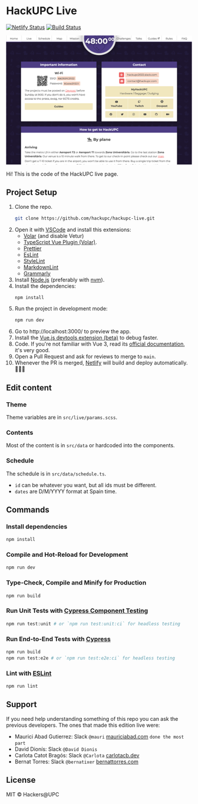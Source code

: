 # HackUPC Live

[![Netlify Status](https://api.netlify.com/api/v1/badges/71c013e3-dd84-4bc9-b55e-548fd0b8666d/deploy-status)](https://app.netlify.com/sites/hackupc-live/deploys)
[![Build Status](https://travis-ci.com/hackupc/hackupc-live.svg?branch=main)](https://travis-ci.com/hackupc/hackupc-live)

![HackUPC live preview](src/assets/img/preview.png)

Hi! This is the code of the HackUPC live page.

## Project Setup

1. Clone the repo.
   ```sh
   git clone https://github.com/hackupc/hackupc-live.git
   ```
1. Open it with [VSCode](https://code.visualstudio.com/) and install this extensions:
   - [Volar](https://marketplace.visualstudio.com/items?itemName=johnsoncodehk.volar) (and disable Vetur)
   - [TypeScript Vue Plugin (Volar)](https://marketplace.visualstudio.com/items?itemName=johnsoncodehk.vscode-typescript-vue-plugin).
   - [Prettier](https://marketplace.visualstudio.com/items?itemName=esbenp.prettier-vscode)
   - [EsLint](https://marketplace.visualstudio.com/items?itemName=dbaeumer.vscode-eslint)
   - [StyleLint](https://marketplace.visualstudio.com/items?itemName=stylelint.vscode-stylelint)
   - [MarkdownLint](https://marketplace.visualstudio.com/items?itemName=davidanson.vscode-markdownlint)
   - [Grammarly](https://marketplace.visualstudio.com/items?itemName=znck.grammarly)
1. Install [Node.js](https://nodejs.org/en/download/) (preferably with [nvm](https://github.com/nvm-sh/nvm#installing-and-updating)).
1. Install the dependencies:
   ```sh
   npm install
   ```
1. Run the project in development mode:
   ```sh
   npm run dev
   ```
1. Go to http://localhost:3000/ to preview the app.
1. Install the [Vue.js devtools extension (beta)](https://chrome.google.com/webstore/detail/vuejs-devtools/ljjemllljcmogpfapbkkighbhhppjdbg) to debug faster.
1. Code. If you're not familiar with Vue 3, read its [official documentation](https://vuejs.org/guide), it's very good.
1. Open a Pull Request and ask for reviews to merge to `main`.
1. Whenever the PR is merged, [Netlify](https://app.netlify.com/sites/hackupc-live) will build and deploy automatically. 🧙🏻‍♂️

## Edit content

### Theme

Theme variables are in `src/live/params.scss`.

### Contents

Most of the content is in `src/data` or hardcoded into the components.

### Schedule

The schedule is in `src/data/schedule.ts`.

- `id` can be whatever you want, but all ids must be different.
- `dates` are D/M/YYYY format at Spain time.

## Commands

### Install dependencies

```sh
npm install
```

### Compile and Hot-Reload for Development

```sh
npm run dev
```

### Type-Check, Compile and Minify for Production

```sh
npm run build
```

### Run Unit Tests with [Cypress Component Testing](https://docs.cypress.io/guides/component-testing/introduction)

```sh
npm run test:unit # or `npm run test:unit:ci` for headless testing
```

### Run End-to-End Tests with [Cypress](https://www.cypress.io/)

```sh
npm run build
npm run test:e2e # or `npm run test:e2e:ci` for headless testing
```

### Lint with [ESLint](https://eslint.org/)

```sh
npm run lint
```

## Support

If you need help understanding something of this repo you can ask the previous developers. The ones that made this edition live were:

- Maurici Abad Gutierrez: Slack `@mauri` [mauriciabad.com](https://mauriciabad.com/) `done the most part`
- David Dionís: Slack `@David Dionis`
- Carlota Catot Bragós: Slack `@Carlota` [carlotacb.dev](https://carlotacb.dev/)
- Bernat Torres: Slack `@bernatixer` [bernattorres.com](https://bernattorres.com/)

## License

MIT © Hackers@UPC
